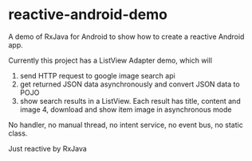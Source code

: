 reactive-android-demo
=====================

A demo of RxJava for Android to show how to create a reactive Android app.


Currently this project has a ListView Adapter demo, which will

1. send HTTP request to google image search api
2. get returned JSON data asynchronously and convert JSON data to POJO
3. show search results in a ListView. Each result has title, content and image
4, download and show item image in asynchronous mode


No handler, no manual thread, no intent service, no event bus, no static class. 

Just reactive by RxJava
